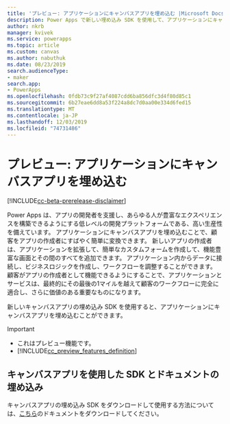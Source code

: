 ```yaml
---
title: 'プレビュー: アプリケーションにキャンバスアプリを埋め込む |Microsoft Docs'
description: Power Apps で新しい埋め込み SDK を使用して、アプリケーションにキャンバスアプリを埋め込む
author: nkrb
manager: kvivek
ms.service: powerapps
ms.topic: article
ms.custom: canvas
ms.author: nabuthuk
ms.date: 08/23/2019
search.audienceType:
- maker
search.app:
- PowerApps
ms.openlocfilehash: 0fdb73c9f27af4087cdd6ba856dfc3d4f80d85c1
ms.sourcegitcommit: 6b27eae6dd8a53f224a8dc7d0aa00e334d6fed15
ms.translationtype: MT
ms.contentlocale: ja-JP
ms.lasthandoff: 12/03/2019
ms.locfileid: "74731486"
---
```

# <a name="preview-embed-canvas-apps-in-your-applications"></a>プレビュー: アプリケーションにキャンバスアプリを埋め込む

[!INCLUDE[cc-beta-prerelease-disclaimer](../../includes/cc-beta-prerelease-disclaimer.md)]

Power Apps は、アプリの開発者を支援し、あらゆる人が豊富なエクスペリエンスを構築できるようにする低レベルの開発プラットフォームである、高い生産性を備えています。 アプリケーションにキャンバスアプリを埋め込むことで、顧客をアプリの作成者にすばやく簡単に変換できます。 新しいアプリの作成者は、アプリケーションを拡張して、簡単なカスタムフォームを作成して、機能豊富な画面とその間のすべてを追加できます。 アプリケーション内からデータに接続し、ビジネスロジックを作成し、ワークフローを調整することができます。 顧客がアプリの作成者として機能できるようにすることで、アプリケーションとサービスは、最終的にその最後の1マイルを越えて顧客のワークフローに完全に適合し、さらに価値のある重要なものになります。

新しいキャンバスアプリの埋め込み SDK を使用すると、アプリケーションにキャンバスアプリを埋め込むことができます。 

> [!IMPORTANT]
> - これはプレビュー機能です。
> - [!INCLUDE[cc_preview_features_definition](../../includes/cc-preview-features-definition.md)] 

## <a name="using-the-canvas-apps-embedding-sdk-and-documentation"></a>キャンバスアプリを使用した SDK とドキュメントの埋め込み

キャンバスアプリの埋め込み SDK をダウンロードして使用する方法については、[こちら](https://download.microsoft.com/download/e/6/0/e605470b-c6f4-461c-92e7-936091bf7e3c/CanvasApps-Embedding-SDK-PublicPreview.pdf)のドキュメントをダウンロードしてください。



